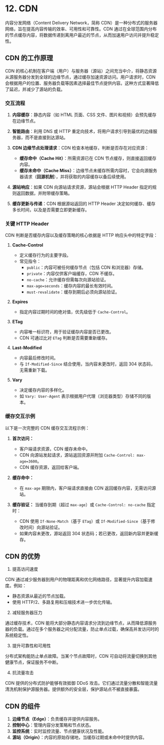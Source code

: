 # 12. CDN

内容分发网络（Content Delivery Network，简称 CDN）是一种分布式的服务器网络，旨在提高内容传输的效率、可用性和可靠性。CDN 通过在全球范围内分布的节点缓存内容，将数据传递到离用户最近的节点，从而加速用户访问并提升稳定性。

## CDN 的工作原理

CDN 的核心机制在客户端（用户）与服务器（源站）之间充当中介，将静态资源从源服务器分发到全球的边缘节点，通过缓存加速资源访问。用户请求时，CDN 会根据用户的位置、服务器负载等因素选择最佳节点提供内容。这种方式显著降低了延迟，并减少了源站的负载。

### 交互流程

1. **内容缓存**：静态内容（如 HTML 页面、CSS 文件、图片和视频）会预先缓存在边缘节点。
2. **智能路由**：利用 DNS 或 HTTP 重定向技术，将用户请求引导到最优的边缘服务器，而不是直接到达源站。
3. **CDN 边缘节点处理请求**：CDN 检查本地缓存，判断是否存在对应资源：

   - **缓存命中（Cache Hit）**：所需资源已在 CDN 节点缓存，则直接返回缓存内容。
   - **缓存未命中（Cache Miss）**：边缘节点未缓存所需内容时，它会向源服务器请求（**回源机制**），并将获取的内容缓存以备后续使用。

4. **源站响应**：如果 CDN 向源站请求资源，源站会根据 HTTP Header 指定的规则返回数据，并附带缓存策略。
5. **缓存更新与传递**：CDN 根据源站返回的 HTTP Header 决定如何缓存、缓存多长时间，以及是否需要立即更新缓存。

### 关键 HTTP Header

CDN 判断是否缓存内容以及缓存策略的核心依据是 HTTP 响应头中的特定字段：

1. **Cache-Control**

   - 定义缓存行为的主要字段。
   - 常见指令：
     - `public`：内容可被任何缓存节点（包括 CDN 和浏览器）存储。
     - `private`：内容仅供客户端缓存，CDN 不缓存。
     - `no-cache`：允许缓存但需每次向源站验证。
     - `max-age=seconds`：缓存内容的最长有效时间。
     - `must-revalidate`：缓存到期后必须向源站验证。

2. **Expires**

   - 指定内容过期时间的绝对值，优先级低于 `Cache-Control`。

3. **ETag**

   - 内容唯一标识符，用于验证缓存内容是否已更改。
   - CDN 可通过比对 `ETag` 判断是否需要重新缓存。

4. **Last-Modified**

   - 内容最后修改时间。
   - 与 `If-Modified-Since` 结合使用，当内容未更改时，返回 304 状态码，无需重新下载。

5. **Vary**
   - 决定缓存内容的多样化。
   - 如 `Vary: User-Agent` 表示根据用户代理（浏览器类型）存储不同的版本。

### 缓存交互示例

以下是一次完整的 CDN 缓存交互流程示例：

1. **首次访问：**

   - 客户端请求资源，CDN 缓存未命中。
   - CDN 向源站发起请求，源站返回资源并附加 `Cache-Control: max-age=3600`。
   - CDN 缓存资源，返回给客户端。

2. **缓存命中：**

   - 在 `max-age` 期限内，客户端请求直接由 CDN 返回缓存内容，无需访问源站。

3. **缓存验证：**
   当缓存到期（超过 `max-age`）或 `Cache-Control: no-cache` 指定时：
   - CDN 使用 `If-None-Match`（基于 `ETag`）或 `If-Modified-Since`（基于修改时间）向源站验证。
   - 如果内容未更改，源站返回 304 状态码；若已更改，返回新内容并更新缓存。

## CDN 的优势

1. 提高访问速度

CDN 通过减少服务器到用户的物理距离和优化网络路径，显著提升内容加载速度。例如：

- 静态资源从最近的节点加载。
- 使用 HTTP/2、多路复用和压缩技术进一步优化传输。

2. 减轻服务器压力

通过缓存技术，CDN 能将大部分静态内容请求分流到边缘节点，从而降低源服务器的负载。通过在多个服务器之间分配流量，防止单点过载，确保高并发访问时的系统稳定性。

3. 提升可靠性和可用性

分布式架构能防止单点故障。当某个节点故障时，CDN 可自动将流量切换到其他健康节点，保证服务不中断。

4. 抗流量攻击

CDN 提供的分布式防护能够有效抵御 DDoS 攻击。它们通过流量分散和智能流量清洗机制保护源服务器。提供额外的安全层，保护源站点不被直接暴露。

## CDN 的组件

1. **边缘节点（Edge）**：负责缓存并提供内容服务。
2. **控制中心**：管理内容分发策略和节点状态。
3. **监控系统**：实时监控流量、节点健康状况及性能。
4. **源站（Origin）**：内容的原始存储地，当缓存过期或未命中时提供内容。
